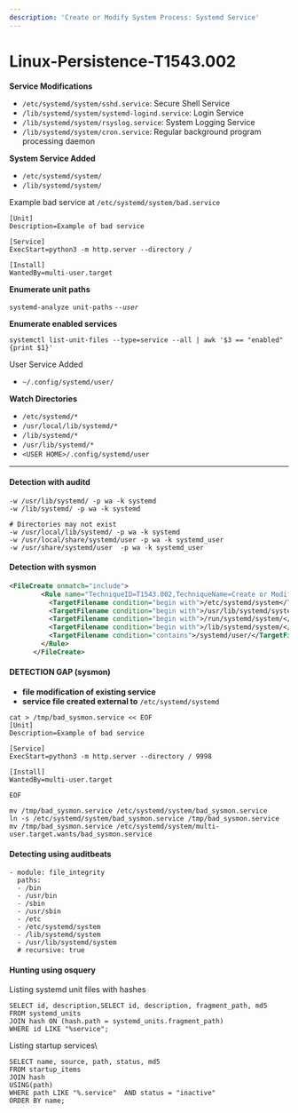 ```yaml
---
description: 'Create or Modify System Process: Systemd Service'
---
```


# Linux-Persistence-T1543.002

**Service Modifications**

* `/etc/systemd/system/sshd.service`: Secure Shell Service
* `/lib/systemd/system/systemd-logind.service`: Login Service
* `/lib/systemd/system/rsyslog.service`: System Logging Service
* `/lib/systemd/system/cron.service`: Regular background program processing daemon

**System Service Added**

* `/etc/systemd/system/`
* `/lib/systemd/system/`

Example bad service at `/etc/systemd/system/bad.service`

```
[Unit]
Description=Example of bad service

[Service]
ExecStart=python3 -m http.server --directory /

[Install]
WantedBy=multi-user.target
```

**Enumerate unit paths**

`systemd-analyze unit-paths` _`--user`_

**Enumerate enabled services**

`systemctl list-unit-files --type=service --all | awk '$3 == "enabled" {print $1}'`

User Service Added

* `~/.config/systemd/user/`

**Watch Directories**

* `/etc/systemd/*`
* `/usr/local/lib/systemd/*`
* `/lib/systemd/*`
* `/usr/lib/systemd/*`
* `<USER HOME>/.config/systemd/user`

***

#### **Detection with auditd**

```
-w /usr/lib/systemd/ -p wa -k systemd
-w /lib/systemd/ -p wa -k systemd

# Directories may not exist
-w /usr/local/lib/systemd/ -p wa -k systemd
-w /usr/local/share/systemd/user -p wa -k systemd_user
-w /usr/share/systemd/user  -p wa -k systemd_user
```

#### **Detection with sysmon**

```xml
<FileCreate onmatch="include">
        <Rule name="TechniqueID=T1543.002,TechniqueName=Create or Modify System Process: Systemd Service" groupRelation="or">
          <TargetFilename condition="begin with">/etc/systemd/system</TargetFilename>
          <TargetFilename condition="begin with">/usr/lib/systemd/system</TargetFilename>
          <TargetFilename condition="begin with">/run/systemd/system/</TargetFilename>
          <TargetFilename condition="begin with">/lib/systemd/system/</TargetFilename>
          <TargetFilename condition="contains">/systemd/user/</TargetFilename>
        </Rule>
      </FileCreate>
```

#### **DETECTION GAP (sysmon)**&#x20;

* **file modification of existing service**
* &#x20;**service file created external to** `/etc/systemd/systemd`

```
cat > /tmp/bad_sysmon.service << EOF
[Unit]
Description=Example of bad service

[Service]
ExecStart=python3 -m http.server --directory / 9998

[Install]
WantedBy=multi-user.target

EOF

mv /tmp/bad_sysmon.service /etc/systemd/system/bad_sysmon.service
ln -s /etc/systemd/system/bad_sysmon.service /tmp/bad_sysmon.service
mv /tmp/bad_sysmon.service /etc/systemd/system/multi-user.target.wants/bad_sysmon.service
```

#### **Detecting using auditbeats**

```
- module: file_integrity
  paths:
  - /bin
  - /usr/bin
  - /sbin
  - /usr/sbin
  - /etc
  - /etc/systemd/system
  - /lib/systemd/system
  - /usr/lib/systemd/system
  # recursive: true
```

#### **Hunting using osquery**

Listing systemd unit files with hashes

```
SELECT id, description,SELECT id, description, fragment_path, md5  
FROM systemd_units 
JOIN hash ON (hash.path = systemd_units.fragment_path) 
WHERE id LIKE "%service";
```

Listing startup services\


```
SELECT name, source, path, status, md5
FROM startup_items 
JOIN hash 
USING(path)
WHERE path LIKE "%.service"  AND status = "inactive"
ORDER BY name;
```



